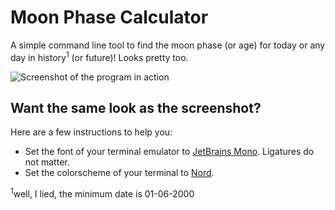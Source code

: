# Moon Phase Calculator

A simple command line tool to find the moon phase (or age) for today or any day in history<sup>1</sup> (or future)!
Looks pretty too.

![Screenshot of the program in action](https://github.com/shahmilav/moon-phase/blob/main/images/screenshot-moon.png)

## Want the same look as the screenshot?
Here are a few instructions to help you:
* Set the font of your terminal emulator to [JetBrains Mono](https://www.jetbrains.com/lp/mono/). Ligatures do not matter.
* Set the colorscheme of your terminal to [Nord](https://www.nordtheme.com).

<sup>1</sup>well, I lied, the minimum date is 01-06-2000
